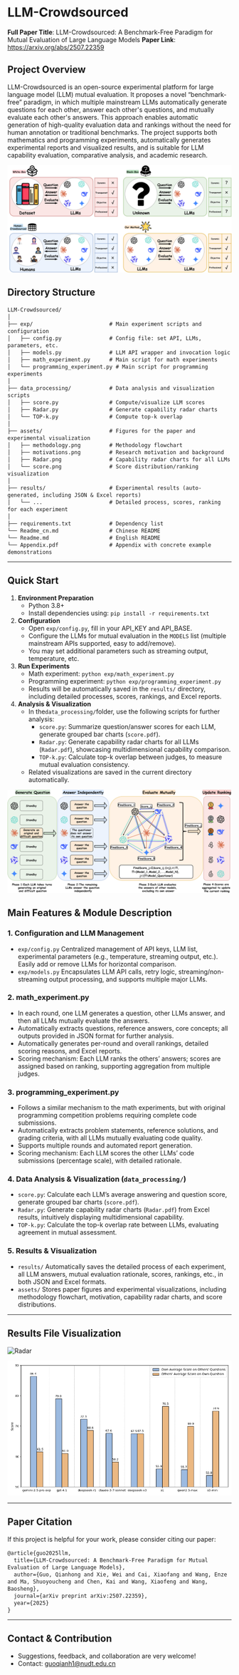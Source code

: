 # LLM-Crowdsourced

**Full Paper Title**: LLM-Crowdsourced: A Benchmark-Free Paradigm for Mutual Evaluation of Large Language Models
 **Paper Link**: https://arxiv.org/abs/2507.22359

## Project Overview

LLM-Crowdsourced is an open-source experimental platform for large language model (LLM) mutual evaluation. It proposes a novel “benchmark-free” paradigm, in which multiple mainstream LLMs automatically generate questions for each other, answer each other's questions, and mutually evaluate each other's answers. This approach enables automatic generation of high-quality evaluation data and rankings without the need for human annotation or traditional benchmarks.
 The project supports both mathematics and programming experiments, automatically generates experimental reports and visualized results, and is suitable for LLM capability evaluation, comparative analysis, and academic research.

![motivations](assets/motivations.png)



## Directory Structure

```
LLM-Crowdsourced/
│
├── exp/                        # Main experiment scripts and configuration
│   ├── config.py               # Config file: set API, LLMs, parameters, etc.
│   ├── models.py               # LLM API wrapper and invocation logic
│   ├── math_experiment.py      # Main script for math experiments
│   └── programming_experiment.py # Main script for programming experiments
│
├── data_processing/            # Data analysis and visualization scripts
│   ├── score.py                # Compute/visualize LLM scores
│   ├── Radar.py                # Generate capability radar charts
│   └── TOP-k.py                # Compute top-k overlap
│
├── assets/                     # Figures for the paper and experimental visualization
│   ├── methodology.png         # Methodology flowchart
│   ├── motivations.png         # Research motivation and background
│   ├── Radar.png               # Capability radar charts for all LLMs
│   └── score.png               # Score distribution/ranking visualization
│
├── results/                    # Experimental results (auto-generated, including JSON & Excel reports)
│   └── ...                     # Detailed process, scores, ranking for each experiment
│
├── requirements.txt            # Dependency list
└── Readme_cn.md                # Chinese README
└── Readme.md                   # English README
└── Appendix.pdf                # Appendix with concrete example demonstrations
```

---

## Quick Start

1. **Environment Preparation**
   - Python 3.8+
   - Install dependencies using: `pip install -r requirements.txt`
2. **Configuration**
   - Open `exp/config.py`, fill in your API_KEY and API_BASE.
   - Configure the LLMs for mutual evaluation in the `MODELS` list (multiple mainstream APIs supported, easy to add/remove).
   - You may set additional parameters such as streaming output, temperature, etc.
3. **Run Experiments**
   - Math experiment: `python exp/math_experiment.py`
   - Programming experiment: `python exp/programming_experiment.py`
   - Results will be automatically saved in the `results/` directory, including detailed processes, scores, rankings, and Excel reports.
4. **Analysis & Visualization**
   - In the`data_processing/`folder, use the following scripts for further analysis:
     - `score.py`: Summarize question/answer scores for each LLM, generate grouped bar charts (`score.pdf`).
     - `Radar.py`: Generate capability radar charts for all LLMs (`Radar.pdf`), showcasing multidimensional capability comparison.
     - `TOP-k.py`: Calculate top-k overlap between judges, to measure mutual evaluation consistency.
   - Related visualizations are saved in the current directory automatically.

![methodology](assets/methodology.png)



## Main Features & Module Description

### 1. Configuration and LLM Management

- `exp/config.py`
   Centralized management of API keys, LLM list, experimental parameters (e.g., temperature, streaming output, etc.).
   Easily add or remove LLMs for horizontal comparison.
- `exp/models.py`
   Encapsulates LLM API calls, retry logic, streaming/non-streaming output processing, and supports multiple major LLMs.

### 2. math_experiment.py

- In each round, one LLM generates a question, other LLMs answer, and then all LLMs mutually evaluate the answers.
- Automatically extracts questions, reference answers, core concepts; all outputs provided in JSON format for further analysis.
- Automatically generates per-round and overall rankings, detailed scoring reasons, and Excel reports.
- Scoring mechanism: Each LLM ranks the others’ answers; scores are assigned based on ranking, supporting aggregation from multiple judges.

### 3. programming_experiment.py

- Follows a similar mechanism to the math experiments, but with original programming competition problems requiring complete code submissions.
- Automatically extracts problem statements, reference solutions, and grading criteria, with all LLMs mutually evaluating code quality.
- Supports multiple rounds and automated report generation.
- Scoring mechanism: Each LLM scores the other LLMs’ code submissions (percentage scale), with detailed rationale.

### 4. Data Analysis & Visualization (`data_processing/`)

- `score.py`: Calculate each LLM’s average answering and question score, generate grouped bar charts (`score.pdf`).
- `Radar.py`: Generate capability radar charts (`Radar.pdf`) from Excel results, intuitively displaying multidimensional capability.
- `TOP-k.py`: Calculate the top-k overlap rate between LLMs, evaluating agreement in mutual assessment.

### 5. Results & Visualization

- `results/`
  Automatically saves the detailed process of each experiment, all LLM answers, mutual evaluation rationale, scores, rankings, etc., in both JSON and Excel formats.
- `assets/`
  Stores paper figures and experimental visualizations, including methodology flowchart, motivation, capability radar charts, and score distributions.

------

## **Results File Visualization**

![Radar](assets/Radar.png)

![score](assets/score.png)

------

## Paper Citation

If this project is helpful for your work, please consider citing our paper:

```
@article{guo2025llm,
  title={LLM-Crowdsourced: A Benchmark-Free Paradigm for Mutual Evaluation of Large Language Models},
  author={Guo, Qianhong and Xie, Wei and Cai, Xiaofang and Wang, Enze and Ma, Shuoyoucheng and Chen, Kai and Wang, Xiaofeng and Wang, Baosheng},
  journal={arXiv preprint arXiv:2507.22359},
  year={2025}
}
```

------

## Contact & Contribution

- Suggestions, feedback, and collaboration are very welcome!
- Contact: [guoqianh1@nudt.edu.cn](mailto:guoqianh1@nudt.edu.cn)